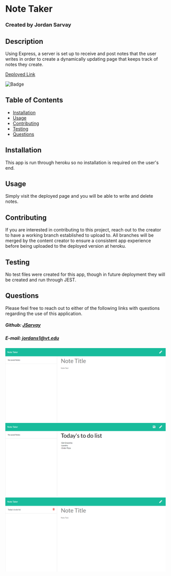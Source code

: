 # Note Taker
### Created by Jordan Sarvay

## Description
Using Express, a server is set up to receive and post notes that the user writes in order to create a dynamically updating page that keeps track of notes they create.

[Deployed Link](https://sarvay-note-taker.herokuapp.com/)

![Badge](https://img.shields.io/static/v1?label=License&message=MIT&color=<brightgreen>)

## Table of Contents
* [Installation](#installation)
* [Usage](#usage)
* [Contributing](#contributing)
* [Testing](#testing)
* [Questions](#questions)
    
## Installation
<a name="installation"></a>
This app is run through heroku so no installation is required on the user's end.
    
## Usage
<a name="usage"></a>
Simply visit the deployed page and you will be able to write and delete notes.
    
## Contributing
<a name="contributing"></a>
If you are interested in contributing to this project, reach out to the creator to have a working branch established to upload to. All branches will be merged by the content creator to ensure a consistent app experience before being uploaded to the deployed version at heroku.

## Testing
<a name="testing"></a>
No test files were created for this app, though in future deployment they will be created and run through JEST.
    
## Questions
<a name="questions"></a>
Please feel free to reach out to either of the following links with questions regarding the use of this application.

##### Github: [JSarvay](http://github.com/JSarvay/)
##### E-mail: jordans1@vt.edu

![landing](./pictures/landing.png)
![note](./pictures/note.png)
![saved](./pictures/saved.png)
